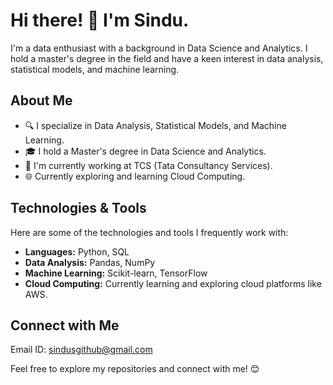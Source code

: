 # Hi there! 👋 I'm Sindu.

I'm a data enthusiast with a background in Data Science and Analytics. I hold a master's degree in the field and have a keen interest in data analysis, statistical models, and machine learning.

## About Me

- 🔍 I specialize in Data Analysis, Statistical Models, and Machine Learning.
- 🎓 I hold a Master's degree in Data Science and Analytics.
- 💼 I'm currently working at TCS (Tata Consultancy Services).
- 🌐 Currently exploring and learning Cloud Computing.

## Technologies & Tools

Here are some of the technologies and tools I frequently work with:

- **Languages:** Python, SQL
- **Data Analysis:** Pandas, NumPy
- **Machine Learning:** Scikit-learn, TensorFlow
- **Cloud Computing:** Currently learning and exploring cloud platforms like AWS.

## Connect with Me

Email ID: sindusgithub@gmail.com

Feel free to explore my repositories and connect with me! 😊
